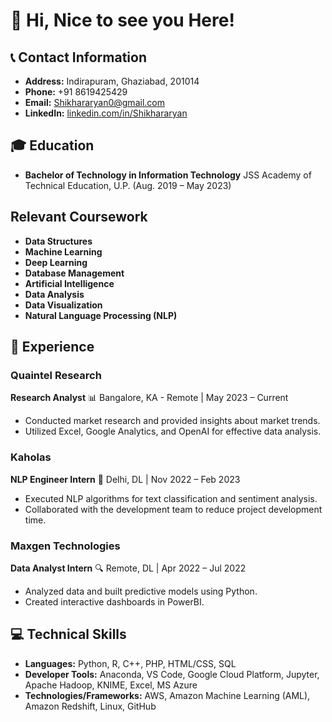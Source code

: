 # 🚀 Hi, Nice to see you Here!

## 📞 Contact Information
- **Address:** Indirapuram, Ghaziabad, 201014
- **Phone:** +91 8619425429
- **Email:** Shikhararyan0@gmail.com
- **LinkedIn:** [linkedin.com/in/Shikhararyan](linkedin.com/in/Shikhararyan)

## 🎓 Education
- **Bachelor of Technology in Information Technology**
  JSS Academy of Technical Education, U.P. (Aug. 2019 – May 2023)

## Relevant Coursework
- **Data Structures**
- **Machine Learning**
- **Deep Learning**
- **Database Management**
- **Artificial Intelligence**
- **Data Analysis**
- **Data Visualization**
- **Natural Language Processing (NLP)**


## 💼 Experience

### Quaintel Research
**Research Analyst** 📊
Bangalore, KA - Remote | May 2023 – Current
- Conducted market research and provided insights about market trends.
- Utilized Excel, Google Analytics, and OpenAI for effective data analysis.

### Kaholas
**NLP Engineer Intern** 🤖
Delhi, DL | Nov 2022 – Feb 2023
- Executed NLP algorithms for text classification and sentiment analysis.
- Collaborated with the development team to reduce project development time.

### Maxgen Technologies
**Data Analyst Intern** 🔍
Remote, DL | Apr 2022 – Jul 2022
- Analyzed data and built predictive models using Python.
- Created interactive dashboards in PowerBI.

## 💻 Technical Skills
- **Languages:** Python, R, C++, PHP, HTML/CSS, SQL
- **Developer Tools:** Anaconda, VS Code, Google Cloud Platform, Jupyter, Apache Hadoop, KNIME, Excel, MS Azure
- **Technologies/Frameworks:** AWS, Amazon Machine Learning (AML), Amazon Redshift, Linux, GitHub
